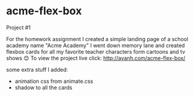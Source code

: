 # acme-flex-box
Project #1


For the homework assignment I created a simple landing page of a school academy name "Acme Academy"
I went down memory lane and created flexbox cards for all my favorite teacher characters form cartoons and tv shows 😊
To view the project live click: http://ayanh.com/acme-flex-box/

some extra stuff I added:
- animation css from animate.css
- shadow to all the cards
